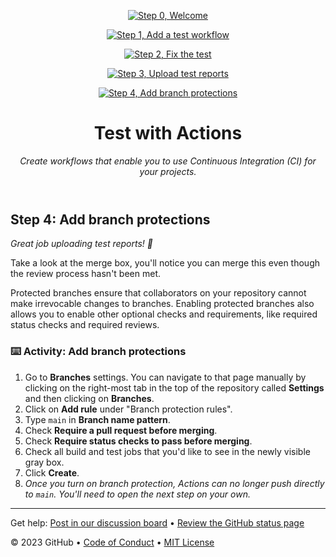 <header>

<!--
  <<< Author notes: Course header >>>
  Include a 1280×640 image, course title in sentence case, and a concise description in emphasis.
  In your repository settings: enable template repository, add your 1280×640 social image, auto delete head branches.
  Add your open source license, GitHub uses MIT license.
-->

[![Step 0, Welcome](https://github.com/kenedyolisi/github-skills-test-with-actions/actions/workflows/0-welcome.yml/badge.svg)](https://github.com/kenedyolisi/github-skills-test-with-actions/actions/workflows/0-welcome.yml)

[![Step 1, Add a test workflow](https://github.com/kenedyolisi/github-skills-test-with-actions/actions/workflows/1-add-a-test-workflow.yml/badge.svg)](https://github.com/kenedyolisi/github-skills-test-with-actions/actions/workflows/1-add-a-test-workflow.yml)

[![Step 2, Fix the test](https://github.com/kenedyolisi/github-skills-test-with-actions/actions/workflows/2-fix-the-test.yml/badge.svg)](https://github.com/kenedyolisi/github-skills-test-with-actions/actions/workflows/2-fix-the-test.yml)

[![Step 3, Upload test reports](https://github.com/kenedyolisi/github-skills-test-with-actions/actions/workflows/3-upload-test-reports.yml/badge.svg)](https://github.com/kenedyolisi/github-skills-test-with-actions/actions/workflows/3-upload-test-reports.yml)

[![Step 4, Add branch protections](https://github.com/kenedyolisi/github-skills-test-with-actions/actions/workflows/4-add-branch-protections.yml/badge.svg)](https://github.com/kenedyolisi/github-skills-test-with-actions/actions/workflows/4-add-branch-protections.yml)

# Test with Actions

_Create workflows that enable you to use Continuous Integration (CI) for your projects._

</header>

<!--
  <<< Author notes: Step 4 >>>
  Start this step by acknowledging the previous step.
  Define terms and link to docs.github.com.
-->

## Step 4: Add branch protections

_Great job uploading test reports! :partying_face:_

Take a look at the merge box, you'll notice you can merge this even though the review process hasn't been met.

Protected branches ensure that collaborators on your repository cannot make irrevocable changes to branches. Enabling protected branches also allows you to enable other optional checks and requirements, like required status checks and required reviews.

### :keyboard: Activity: Add branch protections

1. Go to **Branches** settings. You can navigate to that page manually by clicking on the right-most tab in the top of the repository called **Settings** and then clicking on **Branches**.
1. Click on **Add rule** under "Branch protection rules".
1. Type `main` in **Branch name pattern**.
1. Check **Require a pull request before merging**.
1. Check **Require status checks to pass before merging**.
1. Check all build and test jobs that you'd like to see in the newly visible gray box.
1. Click **Create**.
1. _Once you turn on branch protection, Actions can no longer push directly to `main`. You'll need to open the next step on your own._

<!-- Wait about 20 seconds then refresh this page (the one you're following instructions from). [GitHub Actions](https://docs.github.com/en/actions) will automatically update to the next step. -->

<footer>

<!--
  <<< Author notes: Footer >>>
  Add a link to get support, GitHub status page, code of conduct, license link.
-->

---

Get help: [Post in our discussion board](https://github.com/orgs/skills/discussions/categories/test-with-actions) &bull; [Review the GitHub status page](https://www.githubstatus.com/)

&copy; 2023 GitHub &bull; [Code of Conduct](https://www.contributor-covenant.org/version/2/1/code_of_conduct/code_of_conduct.md) &bull; [MIT License](https://gh.io/mit)

</footer>
